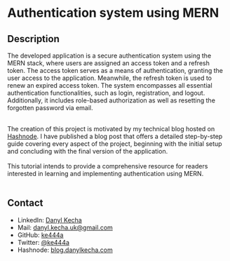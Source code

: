# Authentication system using MERN

## Description
The developed application is a secure authentication system using the MERN stack, where users are assigned an access token and a refresh token. The access token serves as a means of authentication, granting the user access to the application. Meanwhile, the refresh token is used to renew an expired access token. The system encompasses all essential authentication functionalities, such as login, registration, and logout. Additionally, it includes role-based authorization as well as resetting the forgotten password via email.<br /><br /> 

The creation of this project is motivated by my technical blog hosted on [Hashnode](https://blog.danylkecha.com). I have published a blog post that offers a detailed step-by-step guide covering every aspect of the project, beginning with the initial setup and concluding with the final version of the application. <br /><br />
This tutorial intends to provide a comprehensive resource for readers interested in learning and implementing authentication using MERN.<br /><br />

## Contact
- LinkedIn: [Danyl Kecha](https://www.linkedin.com/in/danylkecha/)
- Mail: danyl.kecha.uk@gmail.com
- GitHub: [ke444a](https://github.com/ke444a)
- Twitter: [@ke444a](https://twitter.com/ke444a)
- Hashnode: [blog.danylkecha.com](https://blog.danylkecha.com/)

